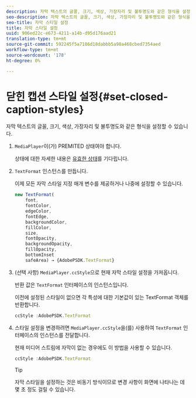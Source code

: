 ```yaml
---
description: 자막 텍스트의 글꼴, 크기, 색상, 가장자리 및 불투명도와 같은 형식을 설정할 수 있습니다.
seo-description: 자막 텍스트의 글꼴, 크기, 색상, 가장자리 및 불투명도와 같은 형식을 설정할 수 있습니다.
seo-title: 자막 스타일 설정
title: 자막 스타일 설정
uuid: 906ed22c-e673-4211-a14b-d95d176aad21
translation-type: tm+mt
source-git-commit: 592245f5a7186d18dabbb5a98a468cbed7354aed
workflow-type: tm+mt
source-wordcount: '178'
ht-degree: 0%

---
```



# 닫힌 캡션 스타일 설정{#set-closed-caption-styles}

자막 텍스트의 글꼴, 크기, 색상, 가장자리 및 불투명도와 같은 형식을 설정할 수 있습니다.

1. `MediaPlayer`이(가) PREMITED 상태여야 합니다.

   상태에 대한 자세한 내용은 [유효한 상태](../../../content-playback-options-browser-tvsdk/ui-configure/t-psdk-browser-tvsdk-2.4-ui-state-prepared-wait-for.md)를 기다립니다.
1. `TextFormat` 인스턴스를 만듭니다.

   이제 모든 자막 스타일 지정 매개 변수를 제공하거나 나중에 설정할 수 있습니다.

   ```js
   new TextFormat( 
       font,   
       fontColor,  
       edgeColor,   
       fontEdge,  
       backgroundColor,   
       fillColor,  
       size,   
       fontOpacity,   
       backgroundOpacity,  
       fillOpacity, 
       bottomInset 
       safeArea) → {AdobePSDK.TextFormat}
   ```

1. (선택 사항) `MediaPlayer.ccStyle`으로 현재 자막 스타일 설정을 가져옵니다.

   반환 값은 `TextFormat` 인터페이스의 인스턴스입니다.

   이전에 설정된 스타일이 없으면 각 특성에 대한 기본값이 있는 TextFormat 객체를 반환합니다.

   ```js
   ccStyle :AdobePSDK.TextFormat
   ```

1. 스타일 설정을 변경하려면 `MediaPlayer.ccStyle`을(를) 사용하여 `TextFormat` 인터페이스의 인스턴스를 전달합니다.

   현재 미디어 스트림에 자막이 없는 경우에도 이 방법을 사용할 수 있습니다.

   ```js
   ccStyle :AdobePSDK.TextFormat 
   ```

   >[!TIP]
   >
   >자막 스타일을 설정하는 것은 비동기 방식이므로 변경 사항이 화면에 나타나는 데 몇 초 정도 걸릴 수 있습니다.

